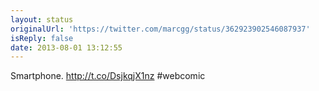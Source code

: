 ```yaml
---
layout: status
originalUrl: 'https://twitter.com/marcgg/status/362923902546087937'
isReply: false
date: 2013-08-01 13:12:55
---
```


Smartphone. http://t.co/DsjkqjX1nz #webcomic
